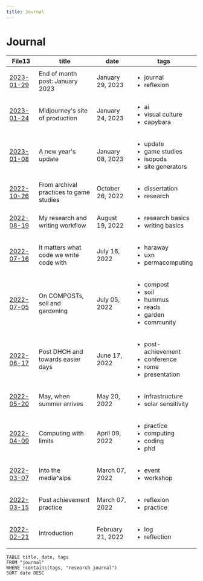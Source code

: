 ```yaml
---
title: Journal
---
```

# Journal
<table class="dataview table-view-table"><thead class="table-view-thead"><tr class="table-view-tr-header"><th class="table-view-th"><span>File</span><span class="dataview small-text">13</span></th><th class="table-view-th"><span>title</span></th><th class="table-view-th"><span>date</span></th><th class="table-view-th"><span>tags</span></th></tr></thead><tbody class="table-view-tbody"><tr><td><span><a aria-label-position="top" aria-label="journal/2023-01-29.md" data-href="journal/2023-01-29.md" href="journal/2023-01-29.md" class="internal-link" target="_blank" rel="noopener">2023-01-29</a></span></td><td><span>End of month post: January 2023</span></td><td>January 29, 2023</td><td><ul class="dataview dataview-ul dataview-result-list-ul"><li class="dataview-result-list-li"><span>journal</span></li><li class="dataview-result-list-li"><span>reflexion</span></li></ul></td></tr><tr><td><span><a aria-label-position="top" aria-label="journal/2023-01-24.md" data-href="journal/2023-01-24.md" href="journal/2023-01-24.md" class="internal-link" target="_blank" rel="noopener">2023-01-24</a></span></td><td><span>Midjourney's site of production</span></td><td>January 24, 2023</td><td><ul class="dataview dataview-ul dataview-result-list-ul"><li class="dataview-result-list-li"><span>ai</span></li><li class="dataview-result-list-li"><span>visual culture</span></li><li class="dataview-result-list-li"><span>capybara</span></li></ul></td></tr><tr><td><span><a aria-label-position="top" aria-label="journal/2023-01-08.md" data-href="journal/2023-01-08.md" href="journal/2023-01-08.md" class="internal-link" target="_blank" rel="noopener">2023-01-08</a></span></td><td><span>A new year's update</span></td><td>January 08, 2023</td><td><ul class="dataview dataview-ul dataview-result-list-ul"><li class="dataview-result-list-li"><span>update</span></li><li class="dataview-result-list-li"><span>game studies</span></li><li class="dataview-result-list-li"><span>isopods</span></li><li class="dataview-result-list-li"><span>site generators</span></li></ul></td></tr><tr><td><span><a aria-label-position="top" aria-label="journal/2022-10-26.md" data-href="journal/2022-10-26.md" href="journal/2022-10-26.md" class="internal-link" target="_blank" rel="noopener">2022-10-26</a></span></td><td><span>From archival practices to game studies</span></td><td>October 26, 2022</td><td><ul class="dataview dataview-ul dataview-result-list-ul"><li class="dataview-result-list-li"><span>dissertation</span></li><li class="dataview-result-list-li"><span>research</span></li></ul></td></tr><tr><td><span><a aria-label-position="top" aria-label="journal/2022-08-19.md" data-href="journal/2022-08-19.md" href="journal/2022-08-19.md" class="internal-link" target="_blank" rel="noopener">2022-08-19</a></span></td><td><span>My research and writing workflow</span></td><td>August 19, 2022</td><td><ul class="dataview dataview-ul dataview-result-list-ul"><li class="dataview-result-list-li"><span>research basics</span></li><li class="dataview-result-list-li"><span>writing basics</span></li></ul></td></tr><tr><td><span><a aria-label-position="top" aria-label="journal/2022-07-16.md" data-href="journal/2022-07-16.md" href="journal/2022-07-16.md" class="internal-link" target="_blank" rel="noopener">2022-07-16</a></span></td><td><span>It matters what code we write code with</span></td><td>July 16, 2022</td><td><ul class="dataview dataview-ul dataview-result-list-ul"><li class="dataview-result-list-li"><span>haraway</span></li><li class="dataview-result-list-li"><span>uxn</span></li><li class="dataview-result-list-li"><span>permacomputing</span></li></ul></td></tr><tr><td><span><a aria-label-position="top" aria-label="journal/2022-07-05.md" data-href="journal/2022-07-05.md" href="journal/2022-07-05.md" class="internal-link" target="_blank" rel="noopener">2022-07-05</a></span></td><td><span>On COMPOSTs, soil and gardening</span></td><td>July 05, 2022</td><td><ul class="dataview dataview-ul dataview-result-list-ul"><li class="dataview-result-list-li"><span>compost</span></li><li class="dataview-result-list-li"><span>soil</span></li><li class="dataview-result-list-li"><span>hummus</span></li><li class="dataview-result-list-li"><span>reads</span></li><li class="dataview-result-list-li"><span>garden</span></li><li class="dataview-result-list-li"><span>community</span></li></ul></td></tr><tr><td><span><a aria-label-position="top" aria-label="journal/2022-06-17.md" data-href="journal/2022-06-17.md" href="journal/2022-06-17.md" class="internal-link" target="_blank" rel="noopener">2022-06-17</a></span></td><td><span>Post DHCH and towards easier days</span></td><td>June 17, 2022</td><td><ul class="dataview dataview-ul dataview-result-list-ul"><li class="dataview-result-list-li"><span>post-achievement</span></li><li class="dataview-result-list-li"><span>conference</span></li><li class="dataview-result-list-li"><span>rome</span></li><li class="dataview-result-list-li"><span>presentation</span></li></ul></td></tr><tr><td><span><a aria-label-position="top" aria-label="journal/2022-05-20.md" data-href="journal/2022-05-20.md" href="journal/2022-05-20.md" class="internal-link" target="_blank" rel="noopener">2022-05-20</a></span></td><td><span>May, when summer arrives</span></td><td>May 20, 2022</td><td><ul class="dataview dataview-ul dataview-result-list-ul"><li class="dataview-result-list-li"><span>infrastructure</span></li><li class="dataview-result-list-li"><span>solar sensitivity</span></li></ul></td></tr><tr><td><span><a aria-label-position="top" aria-label="journal/2022-04-09.md" data-href="journal/2022-04-09.md" href="journal/2022-04-09.md" class="internal-link" target="_blank" rel="noopener">2022-04-09</a></span></td><td><span>Computing with limits</span></td><td>April 09, 2022</td><td><ul class="dataview dataview-ul dataview-result-list-ul"><li class="dataview-result-list-li"><span>practice</span></li><li class="dataview-result-list-li"><span>computing</span></li><li class="dataview-result-list-li"><span>coding</span></li><li class="dataview-result-list-li"><span>phd</span></li></ul></td></tr><tr><td><span><a aria-label-position="top" aria-label="journal/2022-03-07.md" data-href="journal/2022-03-07.md" href="journal/2022-03-07.md" class="internal-link" target="_blank" rel="noopener">2022-03-07</a></span></td><td><span>Into the media^alps</span></td><td>March 07, 2022</td><td><ul class="dataview dataview-ul dataview-result-list-ul"><li class="dataview-result-list-li"><span>event</span></li><li class="dataview-result-list-li"><span>workshop</span></li></ul></td></tr><tr><td><span><a aria-label-position="top" aria-label="journal/2022-03-15.md" data-href="journal/2022-03-15.md" href="journal/2022-03-15.md" class="internal-link" target="_blank" rel="noopener">2022-03-15</a></span></td><td><span>Post achievement practice</span></td><td>March 07, 2022</td><td><ul class="dataview dataview-ul dataview-result-list-ul"><li class="dataview-result-list-li"><span>reflexion</span></li><li class="dataview-result-list-li"><span>practice</span></li></ul></td></tr><tr><td><span><a aria-label-position="top" aria-label="journal/2022-02-21.md" data-href="journal/2022-02-21.md" href="journal/2022-02-21.md" class="internal-link" target="_blank" rel="noopener">2022-02-21</a></span></td><td><span>Introduction</span></td><td>February 21, 2022</td><td><ul class="dataview dataview-ul dataview-result-list-ul"><li class="dataview-result-list-li"><span>log</span></li><li class="dataview-result-list-li"><span>reflection</span></li></ul></td></tr></tbody></table>

```dataview
TABLE title, date, tags
FROM "journal"
WHERE !contains(tags, "research journal")
SORT date DESC
```
